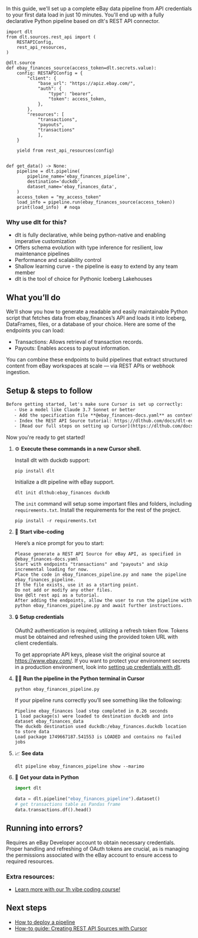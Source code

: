 In this guide, we'll set up a complete eBay data pipeline from API credentials to your first data load in just 10 minutes. You'll end up with a fully declarative Python pipeline based on dlt's REST API connector.

```python-outcome
import dlt
from dlt.sources.rest_api import (
    RESTAPIConfig,
    rest_api_resources,
)

@dlt.source
def ebay_finances_source(access_token=dlt.secrets.value):
    config: RESTAPIConfig = {
        "client": {
            "base_url": "https://apiz.ebay.com/",
            "auth": {
                "type": "bearer",
                "token": access_token,
            },
        },
        "resources": [
            "transactions",
            "payouts",
            "transactions"
            ],
    }

    yield from rest_api_resources(config)


def get_data() -> None:
    pipeline = dlt.pipeline(
        pipeline_name='ebay_finances_pipeline',
        destination='duckdb',
        dataset_name='ebay_finances_data', 
    )
    access_token = "my_access_token"
    load_info = pipeline.run(ebay_finances_source(access_token))
    print(load_info)  # noqa
```

### Why use dlt for this?

- dlt is fully declarative, while being python-native and enabling imperative customization
- Offers schema evolution with type inference for resilient, low maintenance pipelines
- Performance and scalability control
- Shallow learning curve - the pipeline is easy to extend by any team member
- dlt is the tool of choice for Pythonic Iceberg Lakehouses

## What you’ll do

We’ll show you how to generate a readable and easily maintainable Python script that fetches data from ebay_finances’s API and loads it into Iceberg, DataFrames, files, or a database of your choice. Here are some of the endpoints you can load:

- Transactions: Allows retrieval of transaction records.
- Payouts: Enables access to payout information.

You can combine these endpoints to build pipelines that extract structured content from eBay workspaces at scale — via REST APIs or webhook ingestion.

## Setup & steps to follow

```default
Before getting started, let's make sure Cursor is set up correctly:
   - Use a model like Claude 3.7 Sonnet or better
   - Add the specification file **@ebay_finances-docs.yaml** as context
   - Index the REST API Source tutorial: https://dlthub.com/docs/dlt-ecosystem/verified-sources/rest_api/ and add it to context as **@dlt rest api**
   - [Read our full steps on setting up Cursor](https://dlthub.com/docs/dlt-ecosystem/llm-tooling/cursor-restapi#23-configuring-cursor-with-documentation)
```

Now you're ready to get started! 

1. ⚙️ **Execute these commands in a new Cursor shell.**
    
    Install dlt with duckdb support:
    ```shell
    pip install dlt
    ```

    Initialize a dlt pipeline with eBay support.
    ```shell
    dlt init dlthub:ebay_finances duckdb
    ```

    The `init` command will setup some important files and folders, including `requirements.txt`. Install the requirements for the rest of the project.
    ```shell
    pip install -r requirements.txt
    ```
    
2. 🤠 **Start vibe-coding**
    
    Here’s a nice prompt for you to start: 
    
    ```prompt
    Please generate a REST API Source for eBay API, as specified in @ebay_finances-docs.yaml 
    Start with endpoints "transactions" and "payouts" and skip incremental loading for now. 
    Place the code in ebay_finances_pipeline.py and name the pipeline ebay_finances_pipeline. 
    If the file exists, use it as a starting point. 
    Do not add or modify any other files. 
    Use @dlt rest api as a tutorial. 
    After adding the endpoints, allow the user to run the pipeline with python ebay_finances_pipeline.py and await further instructions.
    ```

    
3. 🔒 **Setup credentials** 
    
    OAuth2 authentication is required, utilizing a refresh token flow. Tokens must be obtained and refreshed using the provided token URL with client credentials.
    
    To get appropriate API keys, please visit the original source at https://www.ebay.com/.
    If you want to protect your environment secrets in a production environment, look into [setting up credentials with dlt](https://dlthub.com/docs/walkthroughs/add_credentials).
    
4. 🏃‍♀️ **Run the pipeline in the Python terminal in Cursor**
    
    ```shell
    python ebay_finances_pipeline.py
    ```
    
    If your pipeline runs correctly you’ll see something like the following:
    
    ```shell
    Pipeline ebay_finances load step completed in 0.26 seconds
    1 load package(s) were loaded to destination duckdb and into dataset ebay_finances_data
    The duckdb destination used duckdb:/ebay_finances.duckdb location to store data
    Load package 1749667187.541553 is LOADED and contains no failed jobs
    ```
    
5. 📈 **See data**
    
    ```shell
    dlt pipeline ebay_finances_pipeline show --marimo
    ```
    
6. 🐍 **Get your data in Python**
    
    ```python
    import dlt

   data = dlt.pipeline("ebay_finances_pipeline").dataset()
   # get transactions table as Pandas frame
   data.transactions.df().head()
    ```

## Running into errors?

Requires an eBay Developer account to obtain necessary credentials. Proper handling and refreshing of OAuth tokens are crucial, as is managing the permissions associated with the eBay account to ensure access to required resources.

### Extra resources:

- [Learn more with our 1h vibe coding course!](https://www.youtube.com/watch?v=GGid70rnJuM)

## Next steps

- [How to deploy a pipeline](https://dlthub.com/docs/walkthroughs/deploy-a-pipeline)
- [How-to guide: Creating REST API Sources with Cursor](https://dlthub.com/docs/dlt-ecosystem/llm-tooling/cursor-restapi)